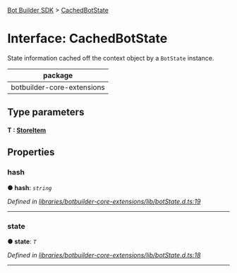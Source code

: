 [Bot Builder SDK](../README.md) > [CachedBotState](../interfaces/botbuilder.cachedbotstate.md)



# Interface: CachedBotState


State information cached off the context object by a `BotState` instance.

<table>

<thead>

<tr>

<th>package</th>

</tr>

</thead>

<tbody>

<tr>

<td>botbuilder-core-extensions</td>

</tr>

</tbody>

</table>

## Type parameters
#### T :  [StoreItem](botbuilder.storeitem.md)

## Properties
<a id="hash"></a>

###  hash

**●  hash**:  *`string`* 

*Defined in [libraries/botbuilder-core-extensions/lib/botState.d.ts:19](https://github.com/Microsoft/botbuilder-js/blob/0ef377c/libraries/botbuilder-core-extensions/lib/botState.d.ts#L19)*





___

<a id="state"></a>

###  state

**●  state**:  *`T`* 

*Defined in [libraries/botbuilder-core-extensions/lib/botState.d.ts:18](https://github.com/Microsoft/botbuilder-js/blob/0ef377c/libraries/botbuilder-core-extensions/lib/botState.d.ts#L18)*





___


